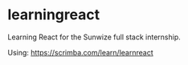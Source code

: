 # learningreact

Learning React for the Sunwize full stack internship.

Using: https://scrimba.com/learn/learnreact
